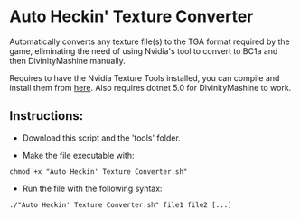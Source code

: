 # Auto Heckin' Texture Converter

Automatically converts any texture file(s) to the TGA format required by the game, eliminating the need of using Nvidia's tool to convert to BC1a and then DivinityMashine manually.

Requires to have the Nvidia Texture Tools installed, you can compile and install them from [here](https://github.com/castano/nvidia-texture-tools). Also requires dotnet 5.0 for DivinityMashine to work.

## Instructions:

* Download this script and the 'tools' folder.

* Make the file executable with:
```
chmod +x "Auto Heckin' Texture Converter.sh"
```

* Run the file with the following syntax:
```
./"Auto Heckin' Texture Converter.sh" file1 file2 [...]
```
